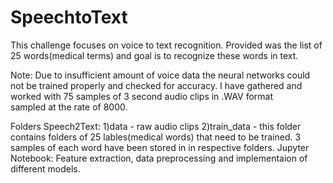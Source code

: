 # SpeechtoText
This challenge focuses on voice to text recognition. 
Provided was the list of 25 words(medical terms) and goal is to recognize 
these words in text.

Note: Due to insufficient amount of voice data the neural networks could not be
trained properly and checked for accuracy.
I have gathered and worked with 75 samples of 3 second audio clips in .WAV format \
sampled at the rate of 8000.

Folders
Speech2Text:
	1)data - raw audio clips
	2)train_data - this folder contains folders of 25 lables(medical words)
	  that need to be trained. 3 samples of each word have been stored in
	  in respective folders.
Jupyter Notebook: Feature extraction, data preprocessing and implementaion
of different models.

		
